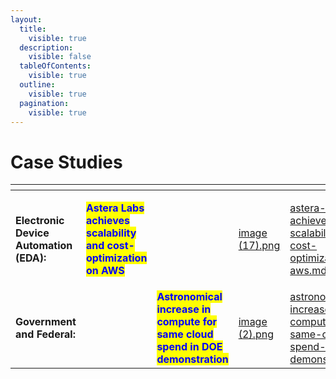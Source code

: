 ```yaml
---
layout:
  title:
    visible: true
  description:
    visible: false
  tableOfContents:
    visible: true
  outline:
    visible: true
  pagination:
    visible: true
---
```


# Case Studies

<table data-view="cards"><thead><tr><th></th><th></th><th></th><th data-hidden data-card-cover data-type="files"></th><th data-hidden data-card-target data-type="content-ref"></th></tr></thead><tbody><tr><td><strong>Electronic Device Automation (EDA):</strong></td><td><p></p><p><mark style="color:blue;"><strong>Astera Labs achieves scalability and cost-optimization on AWS</strong></mark></p></td><td></td><td><a href="../../.gitbook/assets/image (17).png">image (17).png</a></td><td><a href="astera-labs-achieves-scalability-and-cost-optimization-on-aws.md">astera-labs-achieves-scalability-and-cost-optimization-on-aws.md</a></td></tr><tr><td><strong>Government and Federal:</strong></td><td></td><td><mark style="color:blue;"><strong>Astronomical increase in compute for same cloud spend in DOE demonstration</strong></mark></td><td><a href="../../.gitbook/assets/image (2).png">image (2).png</a></td><td><a href="astronomical-increase-in-compute-for-same-cloud-spend-in-doe-demonstration.md">astronomical-increase-in-compute-for-same-cloud-spend-in-doe-demonstration.md</a></td></tr></tbody></table>

